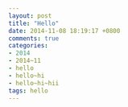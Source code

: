 ```yaml
---
layout: post
title: "Hello"
date: 2014-11-08 18:19:17 +0800
comments: true
categories:
- 2014
- 2014~11
- hello
- hello~hi
- hello~hi~hii
tags: hello
---
```

